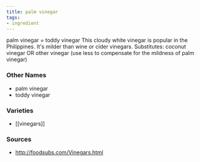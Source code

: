 ```yaml
---
title: palm vinegar
tags:
- ingredient
---
```

palm vinegar = toddy vinegar This cloudy white vinegar is popular in the Philippines. It's milder than wine or cider vinegars. Substitutes: coconut vinegar OR other vinegar (use less to compensate for the mildness of palm vinegar)

### Other Names

* palm vinegar
* toddy vinegar

### Varieties

* [[vinegars]]

### Sources
* http://foodsubs.com/Vinegars.html
